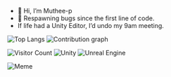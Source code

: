 - 👋 Hi, I’m Muthee-p
- 👾 Respawning bugs since the first line of code.  
- If life had a Unity Editor, I’d undo my 9am meeting.

![Top Langs](https://github-readme-stats.vercel.app/api/top-langs/?username=muthee-p&show_icons-true&theme=midnight-purple)
![Contribution graph](https://github-readme-stats.vercel.app/api/?username=muthee-p&show_icons-true&theme=midnight-purple)
<!--START_SECTION:waka-->
<!--END_SECTION:waka-->
![Visitor Count](https://komarev.com/ghpvc/?username=muthee-p&color=blue)
![Unity](https://img.shields.io/badge/-Unity-222?style=flat-square&logo=unity&logoColor=white)
![Unreal Engine](https://img.shields.io/badge/-Unreal%20Engine-0E1128?style=flat-square&logo=unrealengine)

![Meme](https://media.giphy.com/media/13HgwGsXF0aiGY/giphy.gif)






<!---
just-p254/just-p254 is a ✨ special ✨ repository because its `README.md` (this file) appears on your GitHub profile.
You can click the Preview link to take a look at your changes.
--->

